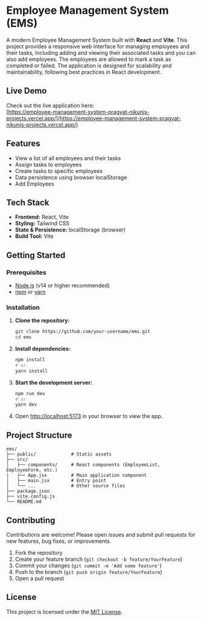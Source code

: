 # Employee Management System (EMS)

A modern Employee Management System built with **React** and **Vite**. This project provides a responsive web interface for managing employees and their tasks, including adding and viewing their associated tasks and you can also add employees. The employees are allowed to mark a task as completed or failed. The application is designed for scalability and maintainability, following best practices in React development.

## Live Demo

Check out the live application here:  
[https://employee-management-system-pragyat-nikunjs-projects.vercel.app/](https://employee-management-system-pragyat-nikunjs-projects.vercel.app/)

## Features

- View a list of all employees and their tasks
- Assign tasks to employees
- Create tasks to specific employees
- Data persistence using browser localStorage
- Add Employees

## Tech Stack

- **Frontend:** React, Vite
- **Styling:** Tailwind CSS
- **State & Persistence:** localStorage (browser)
- **Build Tool:** Vite

## Getting Started

### Prerequisites

- [Node.js](https://nodejs.org/) (v14 or higher recommended)
- [npm](https://www.npmjs.com/) or [yarn](https://yarnpkg.com/)

### Installation

1. **Clone the repository:**

   ```bash
   git clone https://github.com/your-username/ems.git
   cd ems
   ```

2. **Install dependencies:**

   ```bash
   npm install
   # or
   yarn install
   ```

3. **Start the development server:**

   ```bash
   npm run dev
   # or
   yarn dev
   ```

4. Open [http://localhost:5173](http://localhost:5173) in your browser to view the app.



## Project Structure

```
ems/
├── public/             # Static assets
├── src/
│   ├── components/     # React components (EmployeeList, EmployeeForm, etc.)
│   ├── App.jsx         # Main application component
│   ├── main.jsx        # Entry point
│   └── ...             # Other source files
├── package.json
├── vite.config.js
└── README.md
```

## Contributing

Contributions are welcome! Please open issues and submit pull requests for new features, bug fixes, or improvements.

1. Fork the repository
2. Create your feature branch (`git checkout -b feature/YourFeature`)
3. Commit your changes (`git commit -m 'Add some feature'`)
4. Push to the branch (`git push origin feature/YourFeature`)
5. Open a pull request

## License

This project is licensed under the [MIT License](LICENSE).

